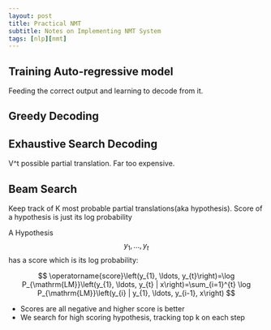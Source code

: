 ```yaml
---
layout: post
title: Practical NMT
subtitle: Notes on Implementing NMT System
tags: [nlp][nmt]
---
```

## Training Auto-regressive model
Feeding the correct output and learning to decode from it.

## Greedy Decoding

## Exhaustive Search Decoding
V^t possible partial translation. Far too expensive.

## Beam Search
Keep track of K most probable partial translations(aka hypothesis). Score of a hypothesis is just its log probability

A Hypothesis $$y_{1}, \ldots, y_{t}$$ has a score which is its log probability:

$$
\operatorname{score}\left(y_{1}, \ldots, y_{t}\right)=\log P_{\mathrm{LM}}\left(y_{1}, \ldots, y_{t} | x\right)=\sum_{i=1}^{t} \log P_{\mathrm{LM}}\left(y_{i} | y_{1}, \ldots, y_{i-1}, x\right)
$$

* Scores are all negative and higher score is better
* We search for high scoring hypothesis, tracking top k on each step
